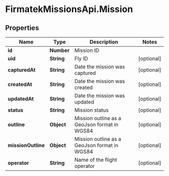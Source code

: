 # FirmatekMissionsApi.Mission

## Properties
Name | Type | Description | Notes
------------ | ------------- | ------------- | -------------
**id** | **Number** | Mission ID | 
**uid** | **String** | Fly ID | [optional] 
**capturedAt** | **String** | Date the mission was captured | [optional] 
**createdAt** | **String** | Date the mission was created | [optional] 
**updatedAt** | **String** | Date the mission was updated | [optional] 
**status** | **String** | Mission status | [optional] 
**outline** | **Object** | Mission outline as a GeoJson format in WGS84 | [optional] 
**missionOutline** | **Object** | Mission outline as a GeoJson format in WGS84 | [optional] 
**operator** | **String** | Name of the flight operator | [optional] 


